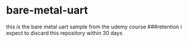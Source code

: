 # bare-metal-uart
this is the bare metal uart sample from the udemy course
###retention
i expect to discard this repository within 30 days
